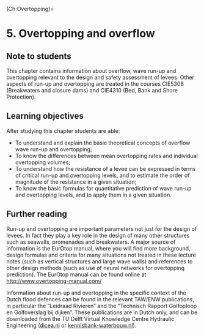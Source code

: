 (Ch:Overtopping)=
# 5. Overtopping and overflow

## Note to students
This chapter contains information about overflow, wave run-up and overtopping relevant to the design and safety assessment of levees. Other aspects of run-up and overtopping are treated in the courses CIE5308 (Breakwaters and closure dams) and CIE4310 (Bed, Bank and Shore Protection).

## Learning objectives
After studying this chapter students are able:
- To understand and explain the basic theoretical concepts of overflow wave run-up and overtopping;
- To know the differences between mean overtopping rates and individual overtopping volumes;
- To understand how the resistance of a levee can be expressed in terms of critical run-up and overtopping levels, and to estimate the order of magnitude of the resistance in a given situation;
- To know the basic formulas for quantitative prediction of wave run-up and overtopping levels, and to apply them in a given situation.

## Further reading
Run-up and overtopping are important parameters not just for the design of levees. In fact they play a key role in the design of many other structures such as seawalls, promenades and breakwaters. A major source of information is the EurOtop manual, where you will find more background, design formulas and criteria for many situations not treated in these lecture notes (such as vertical structures and large wave walls) and references to other design methods (such as use of neural networks for overtopping prediction). The EurOtop manual can be found online at http://www.overtopping-manual.com/

Information about run-up and overtopping in the specific context of the Dutch flood defences can be found in the relevant TAW/ENW publications, in particular the “Leidraad Rivieren” and the “Technisch Rapport Golfoploop en Golfoverslag bij dijken”. These publications are in Dutch only, and can be downloaded from the TU Delft Virtual Knowledge Centre Hydraulic Engineering ([dicea.nl](http://www.dicea.nl/) or [kennisbank-waterbouw.nl](http://www.kennisbank-waterbouw.nl/)).